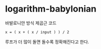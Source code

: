 # logarithm-babylonian
바발로니안 방식 제곱근 코드

`x = ( x + ( x / input ) ) / 2`

루프가 더 많이 돌면 돌수록 정확해진다고 한다.
